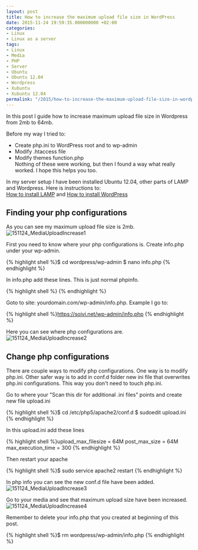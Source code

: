 ```yaml
---
layout: post
title: How to increase the maximum upload file size in WordPress
date: 2015-11-24 19:59:35.000000000 +02:00
categories:
- Linux
- Linux as a server
tags:
- Linux
- Media
- PHP
- Server
- Ubuntu
- Ubuntu 12.04
- Wordpress
- Xubuntu
- Xubuntu 12.04
permalink: "/2015/how-to-increase-the-maximum-upload-file-size-in-wordpress/"
---
```

In this post I guide how to increase maximum upload file size in Wordpress from 2mb to 64mb.

Before my way I tried to:  
- Create php.ini to WordPress root and to wp-admin  
- Modify .htaccess file  
- Modify themes function.php  
Nothing of these were working, but then I found a way what really worked. I hope this helps you too.

In my server setup I have been installed Ubuntu 12.04, other parts of LAMP and Wordpress. Here is instructions to:  
[How to install LAMP](https://soivi.net/2014/how-to-install-lamp/) and [How to install WordPress](https://soivi.net/2014/how-to-install-wordpress/)

## Finding your php configurations

As you can see my maximum upload file size is 2mb.  
![151124_MediaUploadIncrease1](/assets/2015/11/151124_MediaUploadIncrease1.png)

First you need to know where your php configurations is. Create info.php under your wp-admin.

{% highlight shell %}$ cd wordpress/wp-admin
$ nano info.php
{% endhighlight %}

In info.php add these lines. This is just normal phpinfo.

{% highlight shell %}<?php
phpinfo();
?>
{% endhighlight %}

Goto to site: yourdomain.com/wp-admin/info.php. Example I go to:

{% highlight shell %}https://soivi.net/wp-admin/info.php
{% endhighlight %}

Here you can see where php configurations are.  
![151124_MediaUploadIncrease2](/assets/2015/11/151124_MediaUploadIncrease2.png)

## Change php configurations

There are couple ways to modify php configurations. One way is to modify php.ini. Other safer way is to add in conf.d folder new ini file that overwrites php.ini configurations. This way you don't need to touch php.ini.

Go to where your "Scan this dir for additional .ini files" points and create new file upload.ini

{% highlight shell %}$ cd /etc/php5/apache2/conf.d
$ sudoedit upload.ini
{% endhighlight %}

In this upload.ini add these lines

{% highlight shell %}upload_max_filesize = 64M
post_max_size = 64M
max_execution_time = 300
{% endhighlight %}

Then restart your apache

{% highlight shell %}$ sudo service apache2 restart
{% endhighlight %}

In php info you can see the new conf.d file have been added.  
![151124_MediaUploadIncrease3](/assets/2015/11/151124_MediaUploadIncrease3.png)

Go to your media and see that maximum upload size have been increased.  
![151124_MediaUploadIncrease4](/assets/2015/11/151124_MediaUploadIncrease4.png)

Remember to delete your info.php that you created at beginning of this post.

{% highlight shell %}$ rm wordpress/wp-admin/info.php
{% endhighlight %}